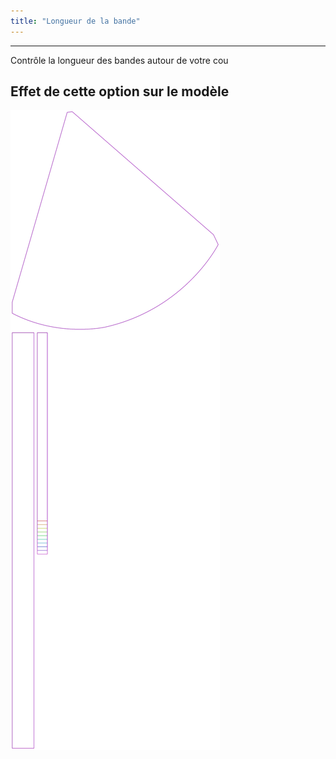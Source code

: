 ```yaml
---
title: "Longueur de la bande"
---
```


***

Contrôle la longueur des bandes autour de votre cou

## Effet de cette option sur le modèle

![Cette image montre l'effet de cette option en superposant plusieurs variantes qui ont une valeur différente pour cette option](bee_necktielength_sample.svg "Effet de cette option sur le modèle")
